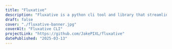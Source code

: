 ```yaml
---
title: "Fluxative"
description: "Fluxative is a python cli tool and library that streamlines the conversion of Git repositories into standardized context files optimized for LLM consumption."
draft: false
cover: "./fluxative-banner.jpg"
coverAlt: "Fluxative CLI"
projectLink: "https://github.com/JakePIXL/fluxative"
datePublished: "2025-03-13"
---
```

